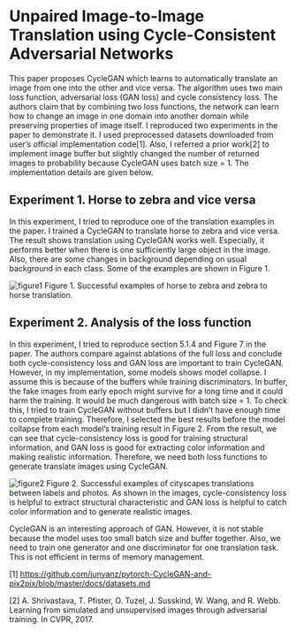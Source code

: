 # Unpaired Image-to-Image Translation using Cycle-Consistent Adversarial Networks

This paper proposes CycleGAN which learns to automatically translate an image from one into the other and vice versa. The algorithm uses two main loss function, adversarial loss (GAN loss) and cycle consistency loss. The authors claim that by combining two loss functions, the network can learn how to change an image in one domain into another domain while preserving properties of image itself. I reproduced two experiments in the paper to demonstrate it. 
I used preprocessed datasets downloaded from user’s official implementation code[1]. Also, I referred a prior work[2] to implement image buffer but slightly changed the number of returned images to probability because CycleGAN uses batch size = 1. The implementation details are given below.

## Experiment 1. Horse to zebra and vice versa
In this experiment, I tried to reproduce one of the translation examples in the paper. I trained a CycleGAN to translate horse to zebra and vice versa. The result shows translation using CycleGAN works well. Especially, it performs better when there is one sufficiently large object in the image. Also, there are some changes in background depending on usual background in each class. Some of the examples are shown in Figure 1. 

![figure1](https://user-images.githubusercontent.com/52485688/87550491-0bbffd80-c6ea-11ea-91d0-52955158e171.png)
Figure 1. Successful examples of horse to zebra and zebra to horse translation.

## Experiment 2. Analysis of the loss function
In this experiment, I tried to reproduce section 5.1.4 and Figure 7 in the paper. The authors compare against ablations of the full loss and conclude both cycle-consistency loss and GAN loss are important to train CycleGAN. However, in my implementation, some models shows model collapse. I assume this is because of the buffers while training discriminators. In buffer, the fake images from early epoch might survive for a long time and it could harm the training. It would be much dangerous with batch size = 1. To check this, I tried to train CycleGAN without buffers but I didn’t have enough time to complete training. Therefore, I selected the best results before the model collapse from each model’s training result in Figure 2. From the result, we can see that cycle-consistency loss is good for training structural information, and GAN loss is good for extracting color information and making realistic information. Therefore, we need both loss functions to generate translate images using CycleGAN. 

![figure2](https://user-images.githubusercontent.com/52485688/87550513-124e7500-c6ea-11ea-908e-b34bcccb2d88.png)
Figure 2. Successful examples of cityscapes translations between labels and photos. As shown in the images, cycle-consistency loss is helpful to extract structural characteristic and GAN loss is helpful to catch color information and to generate realistic images.

CycleGAN is an interesting approach of GAN. However, it is not stable because the model uses too small batch size and buffer together. Also, we need to train one generator and one discriminator for one translation task. This is not efficient in terms of memory management. 

[1] https://github.com/junyanz/pytorch-CycleGAN-and-pix2pix/blob/master/docs/datasets.md

[2] A. Shrivastava, T. Pfister, O. Tuzel, J. Susskind, W. Wang, and R. Webb. Learning from simulated and unsupervised images through adversarial training. In CVPR, 2017.
